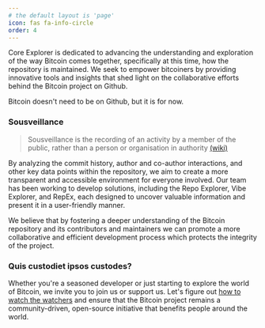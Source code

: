 ```yaml
---
# the default layout is 'page'
icon: fas fa-info-circle
order: 4
---
```


Core Explorer is dedicated to advancing the understanding and exploration of the way Bitcoin comes together, specifically at this time, how the repository is maintained. We seek to empower bitcoiners by providing innovative tools and insights that shed light on the collaborative efforts behind the Bitcoin project on Github.

Bitcoin doesn't need to be on Github, but it is for now.

### Sousveillance

> Sousveillance is the recording of an activity by a member of the public, rather than a person or organisation in authority [(wiki)](https://en.wikipedia.org/wiki/Sousveillance)

By analyzing the commit history, author and co-author interactions, and other key data points within the repository, we aim to create a more transparent and accessible environment for everyone involved. Our team has been working to develop solutions, including the Repo Explorer, Vibe Explorer, and RepEx, each designed to uncover valuable information and present it in a user-friendly manner.

We believe that by fostering a deeper understanding of the Bitcoin repository and its contributors and  maintainers we can promote a more collaborative and efficient development process which protects the integrity of the project.

### Quis custodiet ipsos custodes?

Whether you're a seasoned developer or just starting to explore the world of Bitcoin, we invite you to join us or support us. Let's figure out [how to watch the watchers](https://en.wikipedia.org/wiki/Quis_custodiet_ipsos_custodes%3F) and ensure that the Bitcoin project remains a community-driven, open-source initiative that benefits people around the world.